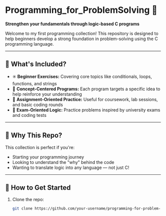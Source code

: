 # Programming_for_ProblemSolving 🌱
**Strengthen your fundamentals through logic-based C programs**

Welcome to my first programming collection! This repository is designed to help beginners develop a strong foundation in problem-solving using the C programming language.

---

## 📘 What's Included?

- ✳️ **Beginner Exercises:** Covering core topics like conditionals, loops, functions, and strings
- 📌 **Concept-Centered Programs:** Each program targets a specific idea to help reinforce your understanding
- 🧾 **Assignment-Oriented Practice:** Useful for coursework, lab sessions, and basic coding rounds
- 💭 **Exam-Oriented Logic:** Practice problems inspired by university exams and coding tests

---

## 🎯 Why This Repo?

This collection is perfect if you're:
- Starting your programming journey
- Looking to understand the "why" behind the code
- Wanting to translate logic into any language — not just C!

---

## 🚀 How to Get Started

1. Clone the repo:
   ```bash
   git clone https://github.com/your-username/programming-for-problem-solving.git
